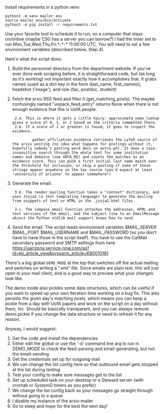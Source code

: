 Install requirements in a python venv
```
python3 -m venv mailer_env
source mailer_env/bin/activate
python3 -m pip install -r requirements.txt
```

Use your favorite tool to schedule it to run, on a computer that stays on/online (maybe CSG has a server you can borrow?) I had the timer set to run Mon,Tue,Wed,Thu,Fri \*-\*-\* 11:00:00 UTC. You will need to set a few environment variables (described below, Step 4).

Here's what the script does:

1. Build the personnel directory from the department website. If you've ever done web scraping before, it is straightforward code, but (as long as it's working) not important exactly how it accomplishes that. It grabs names (used as a dict key in the form (last_name, first_names)), headshot ('image'), and role (fac, postdoc, student)

2. Fetch the arxiv RSS feed and filter it (get_matching_posts). The maybe confusingly named "unpack_feed_entry" returns None when there is not enough evidence that this is UofA people.

        2.a. This is where it gets a little hairy: approximate_name_lookup gives a score of 0, 1, or 2 based on the criteria commented there.
        2.b. If a score of 1 or greater is found, it goes to inspect the evidence.

                gather_affiliation_evidence retrieves the LaTeX source of the arxiv posting (no idea what happens for postings without it, hopefully nobody's posting word docs on astro-ph). It does a case-insensitive search through the whole text for some institution names and domains (see UOFA_RE) and counts the matches as an evidence score. This can push a first initial last name match over the threshold for inclusion, or skip a posting if none of those strings appear anywhere in the tex source (you'd expect at least 'university of arizona' to appear somewhere!)

3. Generate the email:

        3.b. The render_mailing function takes a "context" dictionary, and uses Jinja2 (a text templating language) to generate the mailing from snippets of text or HTML in the .jinja2.html files

        3.c. The compose_email function attaches the addresses, HTML and text versions of the email, and the subject line to an EmailMessage object the Python stdlib mail support knows how to send

4. Send the email: The script reads environment variables $MAIL_SERVER $MAIL_PORT $MAIL_USERNAME and $MAIL_PASSWORD (so you don't have to have those in the script itself). You have to use the CatMail secondary password and SMTP settings from here https://uarizona.service-now.com/sp?id=kb_article_view&sysparm_article=KB0010181

There's a big global `DEMO_MODE` at the top that switches off the actual mailing and switches on writing a ".eml" file. Since emails are plain text, this will just open in your mail client, and is a good way to preview what your changes look like.

The demo mode also pickles some data structures, which can be useful if you want to speed up your own iteration time working on a bug fix. This also persists the given day's matching posts, which means you can keep a pickle from a day with UofA papers and work on the script on a day without them, iirc. Should be basically transparent, and you can always remove demo.pickle if you change the data structure or need to refresh it for any reason.

Anyway, I would suggest:

1. Get the code and install the dependencies
2. Either edit the global or use the '-d' command line arg to run in DEMO_MODE to check the feed-parsing and email-generating, but not the email-sending
3. Get the credentials set up for outgoing mail
4. We can change the list config here so that outbound email gets stopped at the list during testing.
5. Test your config to make sure messages get to the list
6. Set up scheduled task on your desktop or a Steward server (with crontab or SystemD timers as you prefer)
7. We change the list config back so your messages go straight through without going to a queue
8. I disable my instance of the arxiv-mailer
9. Go to sleep and hope for the best the next day!
